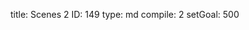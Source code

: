 title:          Scenes 2
ID:             149
type:           md
compile:        2
setGoal:        500


